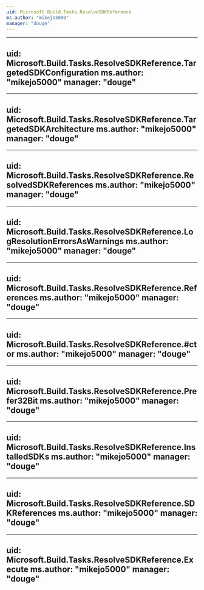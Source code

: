 ```yaml
---
uid: Microsoft.Build.Tasks.ResolveSDKReference
ms.author: "mikejo5000"
manager: "douge"
---
```


---
uid: Microsoft.Build.Tasks.ResolveSDKReference.TargetedSDKConfiguration
ms.author: "mikejo5000"
manager: "douge"
---

---
uid: Microsoft.Build.Tasks.ResolveSDKReference.TargetedSDKArchitecture
ms.author: "mikejo5000"
manager: "douge"
---

---
uid: Microsoft.Build.Tasks.ResolveSDKReference.ResolvedSDKReferences
ms.author: "mikejo5000"
manager: "douge"
---

---
uid: Microsoft.Build.Tasks.ResolveSDKReference.LogResolutionErrorsAsWarnings
ms.author: "mikejo5000"
manager: "douge"
---

---
uid: Microsoft.Build.Tasks.ResolveSDKReference.References
ms.author: "mikejo5000"
manager: "douge"
---

---
uid: Microsoft.Build.Tasks.ResolveSDKReference.#ctor
ms.author: "mikejo5000"
manager: "douge"
---

---
uid: Microsoft.Build.Tasks.ResolveSDKReference.Prefer32Bit
ms.author: "mikejo5000"
manager: "douge"
---

---
uid: Microsoft.Build.Tasks.ResolveSDKReference.InstalledSDKs
ms.author: "mikejo5000"
manager: "douge"
---

---
uid: Microsoft.Build.Tasks.ResolveSDKReference.SDKReferences
ms.author: "mikejo5000"
manager: "douge"
---

---
uid: Microsoft.Build.Tasks.ResolveSDKReference.Execute
ms.author: "mikejo5000"
manager: "douge"
---
